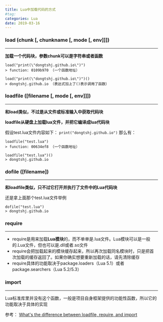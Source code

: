 ```yaml
---
title: Lua中加载代码的方式
#tag: 
categories: Lua
date: 2019-03-16
---
```


### load (chunk [, chunkname [, mode [, env]]])
---
**加载一个代码块，参数chunk可以是字符串或者函数**
```
load("print(\"dongtshj.github.io\")")
> function: 0109b970 （一个函数地址）

load("print(\"dongtshj.github.io\")")()
> dongtshj.github.io （表达式加上了()表示调用了函数）
```

### loadfile ([filename [, mode [, env]]])
---
**和load类似，不过是从文件或标准输入中获取代码块**

**loadfile从硬盘上加载lua文件，并把它编译成lua代码块**

假设test.lua文件内容如下：
`print("dongtshj.github.io")`
那么有：
```
loadfile("test.lua")
> function: 00634ef8 （一个函数地址）

loadfile("test.lua")()
> dongtshj.github.io
```

### dofile ([filename])
---
**和loadfile类似，只不过它打开并执行了文件中的Lua代码块**

还是拿上面那个test.lua文件举例
```
dofile("test.lua")
> dongtshj.github.io
```

### require
---
* require是用来加载**Lua模块**的，而不单单是.lua文件。Lua模块可以是一般的.Lua文件，但也可以是.dll或者.so文件
* require会把加载起来的模块缓存起来，所以再次加载同名模块时，只是把首次加载的缓存返回了。如果你确实想要重新加载的话，请先清除缓存
* require具体的功能取决于package.loaders（Lua 5.1）或者package.searchers（Lua 5.2/5.3）

### import
---
Lua标准库里并没有这个函数，一般是项目自身框架提供的功能性函数，所以它的功能取决于具体的实现


参考：
[What's the difference between loadfile, require, and import](https://stackoverflow.com/questions/34235540/whats-the-difference-between-loadfile-require-and-import)

